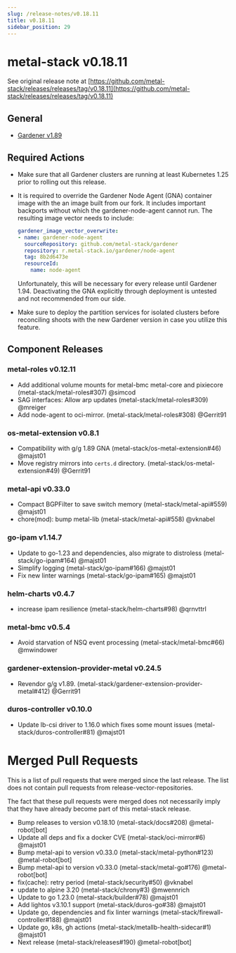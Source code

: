 ```yaml
---
slug: /release-notes/v0.18.11
title: v0.18.11
sidebar_position: 29
---
```

# metal-stack v0.18.11
See original release note at [https://github.com/metal-stack/releases/releases/tag/v0.18.11](https://github.com/metal-stack/releases/releases/tag/v0.18.11)
## General
* [Gardener v1.89](https://github.com/gardener/gardener/releases/tag/v1.89.0)
## Required Actions
* Make sure that all Gardener clusters are running at least Kubernetes 1.25 prior to rolling out this release.
* It is required to override the Gardener Node Agent (GNA) container image with the an image built from our fork. It includes important backports without which the gardener-node-agent cannot run. The resulting image vector needs to include:
  ```yaml
  gardener_image_vector_overwrite:
  - name: gardener-node-agent
    sourceRepository: github.com/metal-stack/gardener
    repository: r.metal-stack.io/gardener/node-agent
    tag: 8b2d6473e
    resourceId:
      name: node-agent
  ```
  Unfortunately, this will be necessary for every release until Gardener 1.94. Deactivating the GNA explicitly through deployment is untested and not recommended from our side. 

* Make sure to deploy the partition services for isolated clusters before reconciling shoots with the new Gardener version in case you utilize this feature.

## Component Releases
### metal-roles v0.12.11
* Add additional volume mounts for metal-bmc metal-core and pixiecore (metal-stack/metal-roles#307) @simcod
* SAG interfaces: Allow arp updates (metal-stack/metal-roles#309) @mreiger
* Add node-agent to oci-mirror. (metal-stack/metal-roles#308) @Gerrit91
### os-metal-extension v0.8.1
* Compatibility with g/g 1.89 GNA (metal-stack/os-metal-extension#46) @majst01
* Move registry mirrors into `certs.d` directory. (metal-stack/os-metal-extension#49) @Gerrit91
### metal-api v0.33.0
* Compact BGPFilter to save switch memory (metal-stack/metal-api#559) @majst01
* chore(mod): bump metal-lib (metal-stack/metal-api#558) @vknabel
### go-ipam v1.14.7
* Update to go-1.23 and dependencies, also migrate to distroless (metal-stack/go-ipam#164) @majst01
* Simplify logging (metal-stack/go-ipam#166) @majst01
* Fix new linter warnings (metal-stack/go-ipam#165) @majst01
### helm-charts v0.4.7
* increase ipam resilience (metal-stack/helm-charts#98) @qrnvttrl
### metal-bmc v0.5.4
* Avoid starvation of NSQ event processing (metal-stack/metal-bmc#66) @mwindower
### gardener-extension-provider-metal v0.24.5
* Revendor g/g v1.89. (metal-stack/gardener-extension-provider-metal#412) @Gerrit91
### duros-controller v0.10.0
* Update lb-csi driver to 1.16.0 which fixes some mount issues (metal-stack/duros-controller#81) @majst01
# Merged Pull Requests
This is a list of pull requests that were merged since the last release. The list does not contain pull requests from release-vector-repositories.

The fact that these pull requests were merged does not necessarily imply that they have already become part of this metal-stack release.

* Bump releases to version v0.18.10 (metal-stack/docs#208) @metal-robot[bot]
* Update all deps and fix a docker CVE (metal-stack/oci-mirror#6) @majst01
* Bump metal-api to version v0.33.0 (metal-stack/metal-python#123) @metal-robot[bot]
* Bump metal-api to version v0.33.0 (metal-stack/metal-go#176) @metal-robot[bot]
* fix(cache): retry period (metal-stack/security#50) @vknabel
* update to alpine 3.20 (metal-stack/chrony#3) @mwennrich
* Update to go 1.23.0 (metal-stack/builder#78) @majst01
* Add lightos v3.10.1 support (metal-stack/duros-go#38) @majst01
* Update go, dependencies and fix linter warnings (metal-stack/firewall-controller#188) @majst01
* Update go, k8s, gh actions (metal-stack/metallb-health-sidecar#1) @majst01
* Next release (metal-stack/releases#190) @metal-robot[bot]